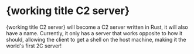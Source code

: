 # {working title C2 server}

{working title C2 server} will become a C2 server written in Rust, it will also have a name. 
Currently, it only has a server that works opposite to how it should, allowing the client to get a shell on the host machine, making it the world's first 2C server!
